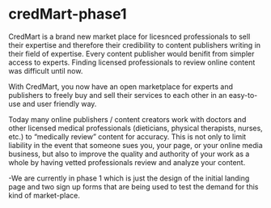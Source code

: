 # credMart-phase1

CredMart is a brand new market place for licesnced professionals to sell their expertise and therefore their credibility to content publishers writing in their field of expertise. Every content publisher would benifit from simpler access to experts. Finding licensed professionals to review online content was difficult until now. 

With CredMart, you now have an open marketplace for experts and publishers to freely buy and sell their services to each other in an easy-to-use and user friendly way.

Today many online publishers / content creators work with doctors and other licensed medical professionals (dieticians, physical therapists, nurses, etc.) to “medically review” content for accuracy. This is not only to limit liability in the event that someone sues you, your page, or your online media business, but also to improve the quality and authority of your work as a whole by having vetted professionals review and analyze your content.

-We are currently in phase 1 which is just the design of the initial landing page and two sign up forms that are being used to test the demand for this kind of market-place.
